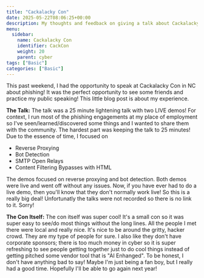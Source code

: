 ```yaml
---
title: "Cackalacky Con"
date: 2025-05-22T08:06:25+00:00
description: My thoughts and feedback on giving a talk about Cackalacky Con.  
menu:
  sidebar:
    name: Cackalacky Con
    identifier: CackCon
    weight: 20
    parent: cyber
tags: ["Basic"]
categories: ["Basic"]
---
```


This past weekend, I had the opportunity to speak at Cackalacky Con in NC about phishing! It was the perfect opportunity to see some friends and practice my public speaking! This little blog post is about my experience. 

**The Talk:** The talk was a 25 minute lightening talk with two LIVE demos! For context, I run most of the phishing engagements at my place of employment so I've seen/learned/discovered some things and I wanted to share them with the community. The hardest part was keeping the talk to 25 minutes! Due to the essence of time, I focused on 
- Reverse Proxying
- Bot Detection
- SMTP Open Relays
- Content Filtering Bypasses with HTML

The demos focused on reverse proxying and bot detection. Both demos were live and went off without any issues. Now, if you have ever had to do a live demo, then you'll know that they don't normally work live! So this is a really big deal! Unfortunatly the talks were not recorded so there is no link to it. Sorry! 

**The Con Itself:** The con itself was super cool! It's a small con so it was super easy to see/do most things without the long lines. All the people I met there were local and really nice. It's nice to be around the gritty, hacker crowd. They are my type of people for sure. I also like they don't have corporate sponsors; there is too much money in cyber so it is super refreshing to see people getting together just to do cool things instead of getting pitched some vendor tool that is "AI Enhanged". To be honest, I don't have anything bad to say! Maybe I'm just being a fan boy, but I really had a good time. Hopefully I'll be able to go again next year!  